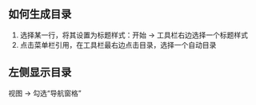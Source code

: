 ## 如何生成目录
1. 选择某一行，将其设置为标题样式：开始 -> 工具栏右边选择一个标题样式
2. 点击菜单栏引用，在工具栏最右边点击目录，选择一个自动目录

## 左侧显示目录
视图 -> 勾选“导航窗格”
